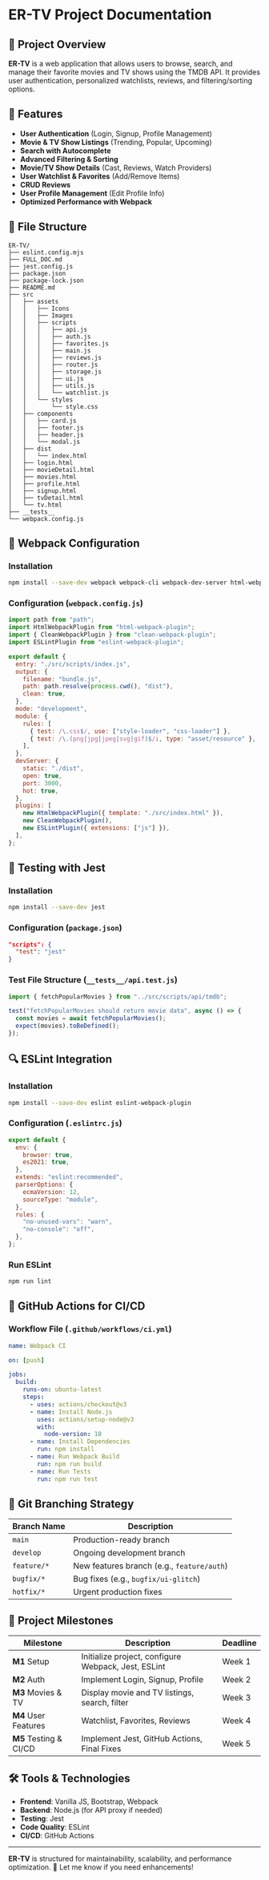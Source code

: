 # ER-TV Project Documentation

## 📌 Project Overview
**ER-TV** is a web application that allows users to browse, search, and manage their favorite movies and TV shows using the TMDB API. It provides user authentication, personalized watchlists, reviews, and filtering/sorting options.

## 🚀 Features
- **User Authentication** (Login, Signup, Profile Management)
- **Movie & TV Show Listings** (Trending, Popular, Upcoming)
- **Search with Autocomplete**
- **Advanced Filtering & Sorting**
- **Movie/TV Show Details** (Cast, Reviews, Watch Providers)
- **User Watchlist & Favorites** (Add/Remove Items)
- **CRUD Reviews**
- **User Profile Management** (Edit Profile Info)
- **Optimized Performance with Webpack**

## 📂 File Structure
```
ER-TV/
├── eslint.config.mjs
├── FULL_DOC.md
├── jest.config.js
├── package.json
├── package-lock.json
├── README.md
├── src
│   ├── assets
│   │   ├── Icons
│   │   ├── Images
│   │   ├── scripts
│   │   │   ├── api.js
│   │   │   ├── auth.js
│   │   │   ├── favorites.js
│   │   │   ├── main.js
│   │   │   ├── reviews.js
│   │   │   ├── router.js
│   │   │   ├── storage.js
│   │   │   ├── ui.js
│   │   │   ├── utils.js
│   │   │   └── watchlist.js
│   │   └── styles
│   │       └── style.css
│   ├── components
│   │   ├── card.js
│   │   ├── footer.js
│   │   ├── header.js
│   │   └── modal.js
│   ├── dist
│   │   └── index.html
│   ├── login.html
│   ├── movieDetail.html
│   ├── movies.html
│   ├── profile.html
│   ├── signup.html
│   ├── tvDetail.html
│   └── tv.html
├── __tests__
└── webpack.config.js
```

## 📜 Webpack Configuration
### **Installation**
```bash
npm install --save-dev webpack webpack-cli webpack-dev-server html-webpack-plugin clean-webpack-plugin eslint-webpack-plugin babel-loader @babel/core @babel/preset-env style-loader css-loader file-loader
```
### **Configuration (`webpack.config.js`)**
```js
import path from "path";
import HtmlWebpackPlugin from "html-webpack-plugin";
import { CleanWebpackPlugin } from "clean-webpack-plugin";
import ESLintPlugin from "eslint-webpack-plugin";

export default {
  entry: "./src/scripts/index.js",
  output: {
    filename: "bundle.js",
    path: path.resolve(process.cwd(), "dist"),
    clean: true,
  },
  mode: "development",
  module: {
    rules: [
      { test: /\.css$/, use: ["style-loader", "css-loader"] },
      { test: /\.(png|jpg|jpeg|svg|gif)$/i, type: "asset/resource" },
    ],
  },
  devServer: {
    static: "./dist",
    open: true,
    port: 3000,
    hot: true,
  },
  plugins: [
    new HtmlWebpackPlugin({ template: "./src/index.html" }),
    new CleanWebpackPlugin(),
    new ESLintPlugin({ extensions: ["js"] }),
  ],
};
```

## 🧪 Testing with Jest
### **Installation**
```bash
npm install --save-dev jest
```
### **Configuration (`package.json`)**
```json
"scripts": {
  "test": "jest"
}
```
### **Test File Structure (`__tests__/api.test.js`)**
```js
import { fetchPopularMovies } from "../src/scripts/api/tmdb";

test("fetchPopularMovies should return movie data", async () => {
  const movies = await fetchPopularMovies();
  expect(movies).toBeDefined();
});
```

## 🔍 ESLint Integration
### **Installation**
```bash
npm install --save-dev eslint eslint-webpack-plugin
```
### **Configuration (`.eslintrc.js`)**
```js
export default {
  env: {
    browser: true,
    es2021: true,
  },
  extends: "eslint:recommended",
  parserOptions: {
    ecmaVersion: 12,
    sourceType: "module",
  },
  rules: {
    "no-unused-vars": "warn",
    "no-console": "off",
  },
};
```
### **Run ESLint**
```bash
npm run lint
```

## 🔄 GitHub Actions for CI/CD
### **Workflow File (`.github/workflows/ci.yml`)**
```yaml
name: Webpack CI

on: [push]

jobs:
  build:
    runs-on: ubuntu-latest
    steps:
      - uses: actions/checkout@v3
      - name: Install Node.js
        uses: actions/setup-node@v3
        with:
          node-version: 18
      - name: Install Dependencies
        run: npm install
      - name: Run Webpack Build
        run: npm run build
      - name: Run Tests
        run: npm run test
```

## 📌 Git Branching Strategy
| **Branch Name** | **Description** |
|----------------|---------------|
| `main`        | Production-ready branch |
| `develop`     | Ongoing development branch |
| `feature/*`   | New features branch (e.g., `feature/auth`) |
| `bugfix/*`    | Bug fixes (e.g., `bugfix/ui-glitch`) |
| `hotfix/*`    | Urgent production fixes |

## 📅 Project Milestones
| **Milestone**          | **Description**                                     | **Deadline** |
| ---------------------- | --------------------------------------------------- | ------------ |
| **M1** Setup           | Initialize project, configure Webpack, Jest, ESLint | Week 1       |
| **M2** Auth            | Implement Login, Signup, Profile                    | Week 2       |
| **M3** Movies & TV     | Display movie and TV listings, search, filter       | Week 3       |
| **M4** User Features   | Watchlist, Favorites, Reviews                       | Week 4       |
| **M5** Testing & CI/CD | Implement Jest, GitHub Actions, Final Fixes         | Week 5       |

## 🛠 Tools & Technologies
- **Frontend**: Vanilla JS, Bootstrap, Webpack
- **Backend**: Node.js (for API proxy if needed)
- **Testing**: Jest
- **Code Quality**: ESLint
- **CI/CD**: GitHub Actions

---
**ER-TV** is structured for maintainability, scalability, and performance optimization. 🚀 Let me know if you need enhancements!


